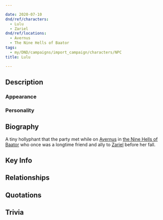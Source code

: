 ```yaml
---

date: 2020-07-10
dnd/ref/characters:
  - Lulu
  - Zariel
dnd/ref/locations:
  - Avernus
  - The Nine Hells of Baator
tags:
  - my/DND/campaigns/import_campaign/characters/NPC
title: Lulu

---
```


## Description

### Appearance

### Personality

## Biography

A tiny hollyphant that the party met while on [Avernus](/dnd/locations/avernus) in [the Nine Hells of Baator](the-nine-hells-of-baator.md) who once was a longtime friend and ally to [Zariel](/dnd/npcs/zariel) before her fall.

## Key Info

## Relationships

## Quotations

## Trivia